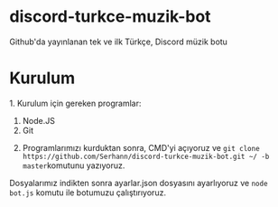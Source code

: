 # discord-turkce-muzik-bot
Github'da yayınlanan tek ve ilk Türkçe, Discord müzik botu

<h1>Kurulum</h1>
1. Kurulum için gereken programlar:

  1) Node.JS
  2) Git

2. Programlarımızı kurduktan sonra, CMD'yi açıyoruz ve `git clone https://github.com/Serhann/discord-turkce-muzik-bot.git ~/ -b master`komutunu yazıyoruz.

Dosyalarımız indikten sonra ayarlar.json dosyasını ayarlıyoruz ve `node bot.js` komutu ile botumuzu çalıştırıyoruz.
